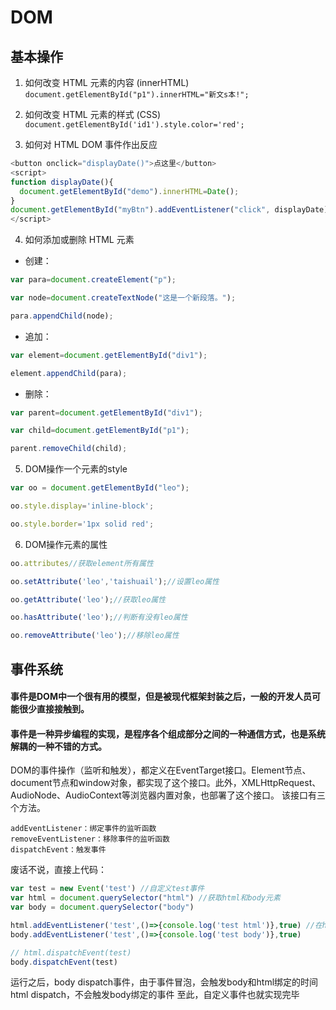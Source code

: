 # DOM

## 基本操作
1. 如何改变 HTML 元素的内容 (innerHTML)
`document.getElementById("p1").innerHTML="新文s本!"; `

2. 如何改变 HTML 元素的样式 (CSS)
`document.getElementById('id1').style.color='red';`

3. 如何对 HTML DOM 事件作出反应
```js
<button onclick="displayDate()">点这里</button>
<script>
function displayDate(){
  document.getElementById("demo").innerHTML=Date();
}
document.getElementById("myBtn").addEventListener("click", displayDate);
</script>
```

4. 如何添加或删除 HTML 元素
  - 创建：
  ```js
  var para=document.createElement("p");

  var node=document.createTextNode("这是一个新段落。");

  para.appendChild(node);
  ```
  - 追加：
  ```js
  var element=document.getElementById("div1");

  element.appendChild(para);
  ```
  - 删除：
  ```js
  var parent=document.getElementById("div1");

  var child=document.getElementById("p1");

  parent.removeChild(child);
  ```
5. DOM操作一个元素的style
  ```js
  var oo = document.getElementById("leo");

  oo.style.display='inline-block';

  oo.style.border='1px solid red';
  ```

6. DOM操作元素的属性
  ```js
  oo.attributes//获取element所有属性

  oo.setAttribute('leo','taishuail');//设置leo属性

  oo.getAttribute('leo');//获取leo属性

  oo.hasAttribute('leo');//判断有没有leo属性

  oo.removeAttribute('leo');//移除leo属性
  ```

## 事件系统


#### 事件是DOM中一个很有用的模型，但是被现代框架封装之后，一般的开发人员可能很少直接接触到。
#### 事件是一种异步编程的实现，是程序各个组成部分之间的一种通信方式，也是系统解耦的一种不错的方式。

DOM的事件操作（监听和触发），都定义在EventTarget接口。Element节点、document节点和window对象，都实现了这个接口。此外，XMLHttpRequest、AudioNode、AudioContext等浏览器内置对象，也部署了这个接口。
该接口有三个方法。

```
addEventListener：绑定事件的监听函数
removeEventListener：移除事件的监听函数
dispatchEvent：触发事件
```

废话不说，直接上代码：
```js
var test = new Event('test') //自定义test事件
var html = document.querySelector("html") //获取html和body元素
var body = document.querySelector("body")

html.addEventListener('test',()=>{console.log('test html')},true) //在html，body元素上都绑定test事件,并且设置为true
body.addEventListener('test',()=>{console.log('test body')},true)

// html.dispatchEvent(test)
body.dispatchEvent(test)
```
运行之后，body dispatch事件，由于事件冒泡，会触发body和html绑定的时间
html dispatch，不会触发body绑定的事件
至此，自定义事件也就实现完毕
